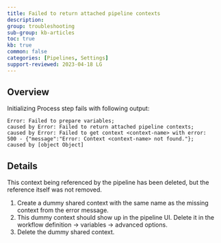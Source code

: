 ```yaml
---
title: Failed to return attached pipeline contexts
description: 
group: troubleshooting
sub-group: kb-articles
toc: true
kb: true
common: false
categories: [Pipelines, Settings]
support-reviewed: 2023-04-18 LG
---
```


## Overview

Initializing Process step fails with following output:

```shell
Error: Failed to prepare variables; 
caused by Error: Failed to return attached pipeline contexts; 
caused by Error: Failed to get context <context-name> with error: 
500 - {"message":"Error: Context <context-name> not found."}; 
caused by [object Object]  
```

## Details

This context being referenced by the pipeline has been deleted, but the reference itself was not removed.

1. Create a dummy shared context with the same name as the missing context from the error message.
2. This dummy context should show up in the pipeline UI. Delete it in the workflow definition -> variables -> advanced options.
3. Delete the dummy shared context.

